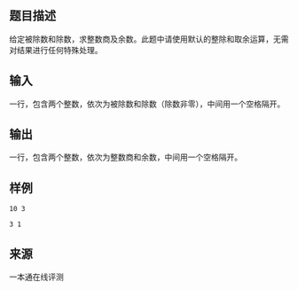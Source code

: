 ## 题目描述

给定被除数和除数，求整数商及余数。此题中请使用默认的整除和取余运算，无需对结果进行任何特殊处理。

## 输入

一行，包含两个整数，依次为被除数和除数（除数非零），中间用一个空格隔开。

## 输出

一行，包含两个整数，依次为整数商和余数，中间用一个空格隔开。

## 样例

```input1
10 3
```

```output1
3 1
```


## 来源

 一本通在线评测 
